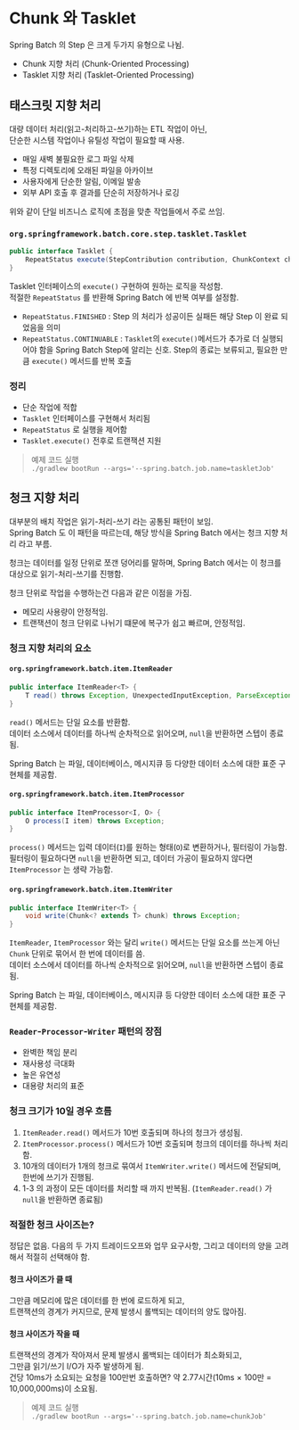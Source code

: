 # Chunk 와 Tasklet

Spring Batch 의 Step 은 크게 두가지 유형으로 나뉨.

- Chunk 지향 처리 (Chunk-Oriented Processing)
- Tasklet 지향 처리 (Tasklet-Oriented Processing)

## 태스크릿 지향 처리

대량 데이터 처리(읽고-처리하고-쓰기)하는 ETL 작업이 아닌,  
단순한 시스템 작업이나 유틸성 작업이 필요할 때 사용.

- 매일 새벽 불필요한 로그 파일 삭제
- 특정 디렉토리에 오래된 파일을 아카이브
- 사용자에게 단순한 알림, 이메일 발송
- 외부 API 호출 후 결과를 단순히 저장하거나 로깅

위와 같이 단일 비즈니스 로직에 초점을 맞춘 작업들에서 주로 쓰임.

### `org.springframework.batch.core.step.tasklet.Tasklet`

```java
public interface Tasklet {
	RepeatStatus execute(StepContribution contribution, ChunkContext chunkContext) throws Exception;
}

```

Tasklet 인터페이스의 `execute()` 구현하여 원하는 로직을 작성함.  
적절한 `RepeatStatus` 를 반환해 Spring Batch 에 반복 여부를 설정함.

- `RepeatStatus.FINISHED` : Step 의 처리가 성공이든 실패든 해당 Step 이 완료 되었음을 의미
- `RepeatStatus.CONTINUABLE` : `Tasklet`의 `execute()`메서드가 추가로 더 실행되어야 함을 Spring Batch Step에 알리는 신호. Step의 종료는 보류되고, 필요한 만큼 `execute()` 메서드를 반복 호출   

### 정리

- 단순 작업에 적합
- `Tasklet` 인터페이스를 구현해서 처리됨
- `RepeatStatus` 로 실행을 제어함
- `Tasklet.execute()` 전후로 트랜잭션 지원

> 예제 코드 실행  
> `./gradlew bootRun --args='--spring.batch.job.name=taskletJob'`

## 청크 지향 처리

대부분의 배치 작업은 읽기-처리-쓰기 라는 공통된 패턴이 보임.  
Spring Batch 도 이 패턴을 따르는데, 해당 방식을 Spring Batch 에서는 청크 지향 처리 라고 부름.

청크는 데이터를 일정 단위로 쪼갠 덩어리를 말하며, Spring Batch 에서는 이 청크를 대상으로 읽기-처리-쓰기를 진행함.

청크 단위로 작업을 수행하는건 다음과 같은 이점을 가짐.

- 메모리 사용량이 안정적임.
- 트랜잭션이 청크 단위로 나뉘기 떄문에 복구가 쉽고 빠르며, 안정적임.

### 청크 지향 처리의 요소

#### `org.springframework.batch.item.ItemReader`

```java
public interface ItemReader<T> {
    T read() throws Exception, UnexpectedInputException, ParseException, NonTransientResourceException;
}
```

`read()` 메서드는 단일 요소를 반환함.  
데이터 소스에서 데이터를 하나씩 순차적으로 읽어오며, `null`을 반환하면 스텝이 종료됨.

Spring Batch 는 파일, 데이터베이스, 메시지큐 등 다양한 데이터 소스에 대한 표준 구현체를 제공함.

#### `org.springframework.batch.item.ItemProcessor`

```java
public interface ItemProcessor<I, O> {
    O process(I item) throws Exception;
}
```

`process()` 메서드는 입력 데이터(`I`)를 원하는 형태(`O`)로 변환하거나, 필터링이 가능함.  
필터링이 필요하다면 `null`을 반환하면 되고, 데이터 가공이 필요하지 않다면 `ItemProcessor` 는 생략 가능함.

#### `org.springframework.batch.item.ItemWriter`

```java
public interface ItemWriter<T> {
    void write(Chunk<? extends T> chunk) throws Exception;
}
```

`ItemReader`, `ItemProcessor` 와는 달리 `write()` 메서드는 단일 요소를 쓰는게 아닌 `Chunk` 단위로 묶어서 한 번에 데이터를 씀.  
데이터 소스에서 데이터를 하나씩 순차적으로 읽어오며, `null`을 반환하면 스텝이 종료됨.

Spring Batch 는 파일, 데이터베이스, 메시지큐 등 다양한 데이터 소스에 대한 표준 구현체를 제공함.

### `Reader`-`Processor`-`Writer` 패턴의 장점

- 완벽한 책임 분리
- 재사용성 극대화
- 높은 유연성
- 대용량 처리의 표준

### 청크 크기가 10일 경우 흐름

1. `ItemReader.read()` 메서드가 10번 호출되며 하나의 청크가 생성됨.
2. `ItemProcessor.process()` 메서드가 10번 호출되며 청크의 데이터를 하나씩 처리함.
3. 10개의 데이터가 1개의 청크로 묶여서 `ItemWriter.write()` 메서드에 전달되며, 한번에 쓰기가 진행됨.
4. 1-3 의 과정이 모든 데이터를 처리할 때 까지 반복됨. (`ItemReader.read()` 가 `null`을 반환하면 종료됨)

### 적절한 청크 사이즈는?

정답은 없음. 다음의 두 가지 트레이드오프와 업무 요구사항, 그리고 데이터의 양을 고려해서 적절히 선택해야 함.

#### 청크 사이즈가 클 때

그만큼 메모리에 많은 데이터를 한 번에 로드하게 되고,  
트랜잭션의 경계가 커지므로, 문제 발생시 롤백되는 데이터의 양도 많아짐.

#### 청크 사이즈가 작을 때

트랜잭션의 경계가 작아져서 문제 발생시 롤백되는 데이터가 최소화되고,  
그만큼 읽기/쓰기 I/O가 자주 발생하게 됨.  
건당 10ms가 소요되는 요청을 100만번 호출하면? 약 2.77시간(10ms × 100만 = 10,000,000ms)이 소요됨.


> 예제 코드 실행  
> `./gradlew bootRun --args='--spring.batch.job.name=chunkJob'`